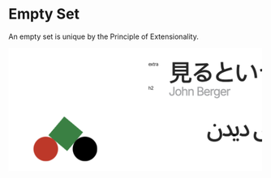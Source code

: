 # Empty Set

An empty set is unique by the Principle of Extensionality.

<img alt="Empty Set" src="./assets/img/png.png" width=500 />
